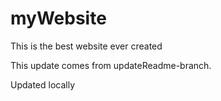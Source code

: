 # myWebsite

This is the best website ever created 

This update comes from updateReadme-branch.

Updated locally
